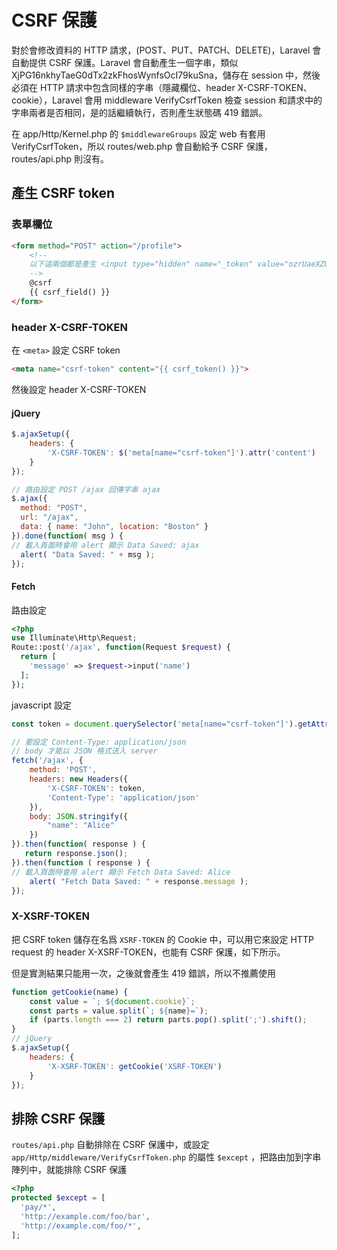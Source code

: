 # CSRF 保護

對於會修改資料的 HTTP 請求，(POST、PUT、PATCH、DELETE)，Laravel 會自動提供 CSRF 保護。Laravel 會自動產生一個字串，類似 XjPG16nkhyTaeG0dTx2zkFhosWynfsOcI79kuSna，儲存在 session 中，然後必須在 HTTP 請求中包含同樣的字串（隱藏欄位、header X-CSRF-TOKEN、cookie），Laravel 會用 middleware VerifyCsrfToken 檢查 session 和請求中的字串兩者是否相同，是的話繼續執行，否則產生狀態碼 419 錯誤。

在 app/Http/Kernel.php 的 `$middlewareGroups` 設定 web 有套用 VerifyCsrfToken，所以 routes/web.php 會自動給予 CSRF 保護，routes/api.php 則沒有。

## 產生 CSRF token

### 表單欄位
``` html
<form method="POST" action="/profile">
    <!--
    以下這兩個都是產生 <input type="hidden" name="_token" value="ozrUaeXZUx0riFNOkn7J2uGZ2OnjLSfHmga4Riw6">
    -->
    @csrf
    {{ csrf_field() }}
</form>
```

### header X-CSRF-TOKEN

在 `<meta>` 設定 CSRF token
``` html
<meta name="csrf-token" content="{{ csrf_token() }}">
```

然後設定 header X-CSRF-TOKEN

#### jQuery

```javascript
$.ajaxSetup({
    headers: {
        'X-CSRF-TOKEN': $('meta[name="csrf-token"]').attr('content')
    }
});

// 路由設定 POST /ajax 回傳字串 ajax
$.ajax({
  method: "POST",
  url: "/ajax",
  data: { name: "John", location: "Boston" }
}).done(function( msg ) {
// 載入頁面時會用 alert 顯示 Data Saved: ajax
  alert( "Data Saved: " + msg );
});
```

#### Fetch

路由設定
``` php
<?php
use Illuminate\Http\Request;
Route::post('/ajax', function(Request $request) {
  return [
    'message' => $request->input('name')
  ];
});
```

javascript 設定
```javascript
const token = document.querySelector('meta[name="csrf-token"]').getAttribute('content');

// 要設定 Content-Type: application/json
// body 才能以 JSON 格式送入 server
fetch('/ajax', {
    method: 'POST',
    headers: new Headers({
        'X-CSRF-TOKEN': token,
        'Content-Type': 'application/json'
    }),
    body: JSON.stringify({
        "name": "Alice"
    })
}).then(function( response ) {
   return response.json();
}).then(function ( response ) {
// 載入頁面時會用 alert 顯示 Fetch Data Saved: Alice
    alert( "Fetch Data Saved: " + response.message );
});
```

### X-XSRF-TOKEN

把 CSRF token 儲存在名爲 `XSRF-TOKEN` 的 Cookie 中，可以用它來設定 HTTP request 的 header X-XSRF-TOKEN，也能有 CSRF 保護，如下所示。

但是實測結果只能用一次，之後就會產生 419 錯誤，所以不推薦使用

``` javascript
function getCookie(name) {
    const value = `; ${document.cookie}`;
    const parts = value.split(`; ${name}=`);
    if (parts.length === 2) return parts.pop().split(';').shift();
}
// jQuery
$.ajaxSetup({
    headers: {
        'X-XSRF-TOKEN': getCookie('XSRF-TOKEN')
    }
});
```

## 排除 CSRF 保護
`routes/api.php` 自動排除在 CSRF 保護中，或設定 `app/Http/middleware/VerifyCsrfToken.php` 的屬性 `$except` ，把路由加到字串陣列中，就能排除 CSRF 保護

``` php
<?php
protected $except = [
  'pay/*',
  'http://example.com/foo/bar',
  'http://example.com/foo/*',
];
```